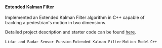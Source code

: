 #### Extended Kalman Filter ####

Implemented an Extended Kalman Filter algorithm in C++ capable of tracking a pedestrian's motion in two dimensions.

Detailed project description and starter code can be found [here](https://github.com/udacity/CarND-Extended-Kalman-Filter-Project).

`Lidar and Radar Sensor Funsion` `Extended Kalman Filter` `Motion Model` `C++`